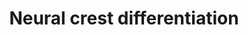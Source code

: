 ---
annotations:
- id: CL:0000008
  parent: native cell
  type: Cell Type Ontology
  value: migratory cranial neural crest cell
- id: PW:0000004
  parent: regulatory pathway
  type: Pathway Ontology
  value: regulatory pathway
- id: CL:0000029
  parent: animal cell
  type: Cell Type Ontology
  value: neural crest derived neuron
- id: CL:0000008
  parent: native cell
  type: Cell Type Ontology
  value: migratory cranial neural crest cell
authors:
- MaintBot
- Khanspers
- AlexanderPico
- Andra
- Egonw
- Laurent
- Eweitz
description: 'Gene regulatory network model of cranial neural crest cell (CNCC) development,
  adaped from PMID: 19575671. Most interactions in the model are proposed to regulate
  transcription of core factors involved involved in neural crest and downstream progenitor
  specification. Transcriptional regulation arrows are proposed to promote transcription,
  unless a graphical T-bar is present at the end of the arrow (commented to be inhibitors
  of transcriptional regulation). Additional gene information was obtained from http://www.ncbi.nlm.nih.gov/books/NBK53143  When
  citing thies pathway, please reference the source publication (PMID: 19575671).'
last-edited: 2021-05-23
organisms:
- Mus musculus
redirect_from:
- /index.php/Pathway:WP2074
- /instance/WP2074
revision: null
schema-jsonld:
- '@context': https://schema.org/
  '@id': https://wikipathways.github.io/pathways/WP2074.html
  '@type': Dataset
  creator:
    '@type': Organization
    name: WikiPathways
  description: 'Gene regulatory network model of cranial neural crest cell (CNCC)
    development, adaped from PMID: 19575671. Most interactions in the model are proposed
    to regulate transcription of core factors involved involved in neural crest and
    downstream progenitor specification. Transcriptional regulation arrows are proposed
    to promote transcription, unless a graphical T-bar is present at the end of the
    arrow (commented to be inhibitors of transcriptional regulation). Additional gene
    information was obtained from http://www.ncbi.nlm.nih.gov/books/NBK53143  When
    citing thies pathway, please reference the source publication (PMID: 19575671).'
  keywords:
  - Ascl1
  - Axin1
  - Axin2
  - Bmp4
  - Bmp7
  - Bmyc
  - Cdh1
  - Cdh2
  - Cdh6
  - Cdh7
  - Col11a2
  - Col2a1
  - Ctbp2
  - Ctnnb1
  - Dct
  - Differentiation
  - Dll1
  - Dll3
  - Dll4
  - Dlx5
  - Dmbx1
  - Dvl1
  - Dvl2
  - Dvl3
  - Ets1
  - Fgf15
  - Fgf2
  - Fgf8
  - Fgfr1
  - Fgfr2
  - Fgfr3
  - Foxd3
  - Fzd3
  - Gbx2
  - Gfap
  - Gjb1
  - Gsk3b
  - Hand1
  - Hdac1
  - Hdac10
  - Hdac11
  - Hdac2
  - Hdac3
  - Hdac4
  - Hdac5
  - Hdac6
  - Hdac7
  - Hdac8
  - Hdac9
  - Hes1
  - Hes5
  - Hey2
  - Hoxa1
  - Hoxb1
  - Id1
  - Isl1
  - Itgb1
  - Lhx1
  - Lhx2
  - Lhx5
  - Mbp
  - Mia1
  - Mitf
  - Mpz
  - Msx2
  - Msx3
  - Myb
  - Neurog1
  - Nfkb1
  - Nfkb2
  - Notch1
  - Notch2
  - Notch3
  - Notch4
  - Olig1
  - Olig2
  - Olig3
  - Pax3
  - Pax7
  - Phox2b
  - Pmp22
  - Prtg
  - Rbpj
  - Rhob
  - Smad1
  - Snai1
  - Snai2
  - Sox10
  - Sox5
  - Sox9
  - Tbx6
  - Tcf4
  - Tcf7l1
  - Tcfap2a
  - Tcfap2b
  - Tlx2
  - Twist1
  - Wnt1
  - Wnt3a
  - Wnt8a
  - Zic1
  - Zic5
  license: CC0
  name: Neural crest differentiation
seo: CreativeWork
title: Neural crest differentiation
wpid: WP2074
---